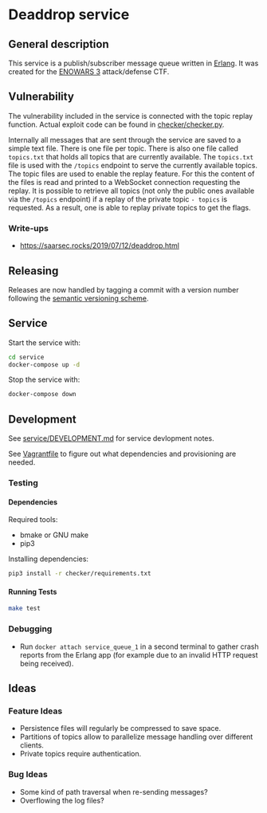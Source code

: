 Deaddrop service
================

General description
-------------------

This service is a publish/subscriber message queue written in [Erlang](https://www.erlang.org/). It was created for the [ENOWARS 3](https://enowars.com/) attack/defense CTF.

Vulnerability
-------------

The vulnerability included in the service is connected with the topic replay function. Actual exploit code can be found in [checker/checker.py](checker/checker.py).

Internally all messages that are sent through the service are saved to a simple text file. There is one file per topic. There is also one file called `topics.txt` that holds all topics that are currently available. The `topics.txt` file is used with the `/topics` endpoint to serve the currently available topics. The topic files are used to enable the replay feature. For this the content of the files is read and printed to a WebSocket connection requesting the replay. It is possible to retrieve all topics (not only the public ones available via the `/topics` endpoint) if a replay of the private topic `- topics` is requested. As a result, one is able to replay private topics to get the flags.

### Write-ups

-	https://saarsec.rocks/2019/07/12/deaddrop.html

Releasing
---------

Releases are now handled by tagging a commit with a version number following the [semantic versioning scheme](https://semver.org/).

Service
-------

Start the service with:

```sh
cd service
docker-compose up -d
```

Stop the service with:

```sh
docker-compose down
```

Development
-----------

See [service/DEVELOPMENT.md](service/DEVELOPMENT.md) for service devlopment notes.

See [Vagrantfile](Vagrantfile) to figure out what dependencies and provisioning are needed.

### Testing

#### Dependencies

Required tools:

-	bmake or GNU make
-	pip3

Installing dependencies:

```sh
pip3 install -r checker/requirements.txt
```

#### Running Tests

```sh
make test
```

### Debugging

-	Run `docker attach service_queue_1` in a second terminal to gather crash reports from the Erlang app (for example due to an invalid HTTP request being received).

Ideas
-----

### Feature Ideas

-	Persistence files will regularly be compressed to save space.
-	Partitions of topics allow to parallelize message handling over different clients.
-	Private topics require authentication.

### Bug Ideas

-	Some kind of path traversal when re-sending messages?
-	Overflowing the log files?
